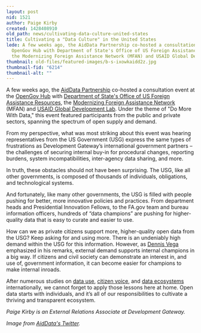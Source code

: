 ```yaml
---
layout: post
nid: 1521
author: Paige Kirby
created: 1428408910
old_path: news/cultivating-data-culture-united-states
title: Cultivating a "Data Culture" in the United States
lede: A few weeks ago, the AidData Partnership co-hosted a consultation event at the
  OpenGov Hub with Department of State's Office of US Foreign Assistance Resources,
  the Modernizing Foreign Assistance Network (MFAN) and USAID Global Development Lab.
thumbnail: old-files/featured-images/b-s-ixowkaidd2z.jpg
thumbnail-fid: "6214"
thumbnail-alt: ""
---
```


A few weeks ago, the [AidData Partnership](http://aiddata.org/) co-hosted a consultation event at the [OpenGov Hub](http://opengovhub.org/) with [Department of State's Office of US Foreign Assistance Resources](http://www.state.gov/f/), the [Modernizing Foreign Assistance Network](http://www.modernizeaid.net/) (MFAN) and [USAID Global Development Lab](http://www.usaid.gov/GlobalDevLab). Under the theme of "Do More With Data," this event featured participants from the public and private sectors, spanning the spectrum of open supply and demand.

From my perspective, what was most striking about this event was hearing representatives from the US Government (USG) express the same types of frustrations as Development Gateway’s international government partners – the challenges of securing internal buy-in for procedural changes, reporting burdens, system incompatibilities, inter-agency data sharing, and more.

In truth, these obstacles should not have been surprising. The USG, like all other governments, is composed of thousands of individuals, obligations, and technological systems.

And fortunately, like many other governments, the USG is filled with people pushing for better, more innovative policies and practices. From department heads and Presidential Innovation Fellows, to the FA.gov team and bureau information officers, hundreds of “data champions” are pushing for higher-quality data that is easy to curate and easier to use.

How can we as private citizens support more, higher-quality open data from the USG? Keep asking for and using more. There is an undeniably high demand within the USG for this information. However, as [Dennis Vega](https://twitter.com/DennisRVega) emphasized in his remarks, external demand supports internal champions in a big way. If citizens and civil society can demonstrate an interest in, and use of, government information, it can become easier for champions to make internal inroads. 

After numerous studies on [data use](/news/demand-side-data-revolution-lessons-government-nepal), [citizen voice](/news/making-citizen-feedback-more-actionable-uganda), and [data ecosystems](/news/fostering-data-culture) internationally, we cannot forget to apply those lessons here at home. Open data starts with individuals, and it’s all of our responsibilities to cultivate a thriving and transparent ecosystem.

*Paige Kirby is an External Relations Associate at Development Gateway.*

*Image from [AidData's Twitter](https://twitter.com/AidData/status/570618717345878016).*
